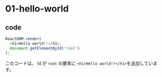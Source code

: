 # 01-hello-world

## code

```javascript
ReactDOM.render(
  <h1>Hello world!!</h1>, 
  document.getElementById('root')
);
```

このコードは、 id が `root` の要素に
`<h1>Hello world!!</h1>`を追加しています。


